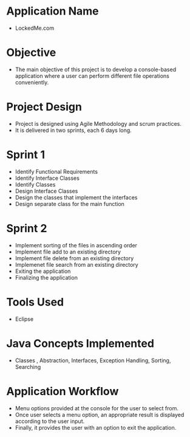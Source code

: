 # Application Name
 * LockedMe.com
 
# Objective
 * The main objective of this project is to develop a console-based application where a user can perform 
 different file operations conveniently.
 
# Project Design
 * Project is designed using Agile Methodology and scrum practices.
 * It is delivered in two sprints, each 6 days long.
 
# Sprint 1
* Identify Functional Requirements
* Identify Interface Classes
* Identify Classes
* Design Interface Classes
* Design the classes that implement the interfaces
* Design separate class for the main function

# Sprint 2
* Implement sorting of the files in ascending order
* Implement file add to an existing directory
* Implement file delete from an existing directory
* Implemenet file search from an existing directory
* Exiting the application
* Finalizing the application

# Tools Used
 * Eclipse 
 
# Java Concepts Implemented
 * Classes , Abstraction, Interfaces, Exception Handling, Sorting, Searching
# Application Workflow
* Menu options provided at the console for the user to select from.
* Once user selects a menu option, an appropriate result is displayed according to the user input.
* Finally, it provides the user with an option to exit the application.

